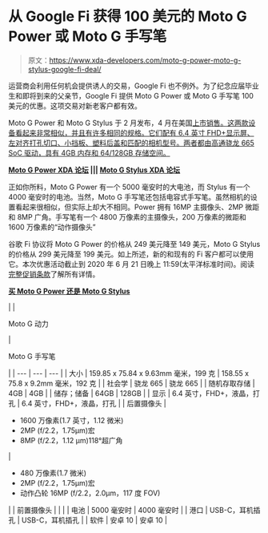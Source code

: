 # 从 Google Fi 获得 100 美元的 Moto G Power 或 Moto G 手写笔

> 原文：<https://www.xda-developers.com/moto-g-power-moto-g-stylus-google-fi-deal/>

运营商会利用任何机会提供诱人的交易，Google Fi 也不例外。为了纪念应届毕业生和即将到来的父亲节，Google Fi 提供 Moto G Power 或 Moto G 手写笔 100 美元的优惠。这项交易对新老客户都有效。

Moto G Power 和 Moto G Stylus 于 2 月发布，4 月在美国[上市销售。这两款设备看起来非常相似，并且有许多相同的规格。它们配有 6.4 英寸 FHD+显示屏、左对齐打孔切口、小挡板、塑料后盖和匹配的相机型号。两者都由高通骁龙 665 SoC 驱动，具有 4GB 内存和 64/128GB 存储空间。](https://www.xda-developers.com/moto-g-power-moto-g-stylus-samsung-galaxy-s10-lite-united-states-sales/)

**[Moto G Power XDA 论坛](https://forum.xda-developers.com/moto-g-power) ||| [Moto G Stylus XDA 论坛](https://forum.xda-developers.com/moto-g-stylus)**

正如你所料，Moto G Power 有一个 5000 毫安时的大电池，而 Stylus 有一个 4000 毫安时的电池。当然，Moto G 手写笔还包括电容式手写笔。虽然相机的设置看起来很相似，但实际上却大不相同。Power 拥有 16MP 主摄像头、2MP 微距和 8MP 广角。手写笔有一个 4800 万像素的主摄像头，200 万像素的微距和 1600 万像素的“动作摄像头”

谷歌 Fi 协议将 Moto G Power 的价格从 249 美元降至 149 美元，Moto G Stylus 的价格从 299 美元降至 199 美元。如上所述，新的和现有的 Fi 客户都可以使用它。本次优惠活动截止到 2020 年 6 月 21 日晚上 11:59(太平洋标准时间)。阅读[完整促销条款](https://fi.google.com/about/promo-terms/?utm_medium=email&utm_source=promo&utm_campaign=moto_g8&utm_content=20200609_gradsanddads_current_100ir)了解所有详情。

**[买 Moto G Power 还是 Moto G Stylus](https://fi.google.com/about/phones/moto/?utm_medium=email&utm_source=promo&utm_campaign=moto_g8&utm_content=20200609_gradsanddads_current_100ir)**

|  | 

Moto G 动力

 | 

Moto G 手写笔

 |
| --- | --- | --- |
| 大小 | 159.85 x 75.84 x 9.63mm 毫米，199 克 | 158.55 x 75.8 x 9.2mm 毫米，192 克 |
| 社会学 | 骁龙 665 | 骁龙 665 |
| 随机存取存储 | 4GB | 4GB |
| 储存；储备 | 64GB | 128GB |
| 显示 | 6.4 英寸，FHD+，液晶，打孔 | 6.4 英寸，FHD+，液晶，打孔 |
| 后置摄像头 | 

*   1600 万像素(1.7 英寸，1.12 微米)
*   2MP (f/2.2，1.75μm)宏
*   8MP (f/2.2，1.12 μm)118°超广角

 | 

*   480 万像素(1.7 微米)
*   2MP (f/2.2，1.75μm)宏
*   动作凸轮 16MP (f/2.2，2.0μm，117 度 FOV)

 |
| 前置摄像头 |  |  |
| 电池 | 5000 毫安时 | 4000 毫安时 |
| 港口 | USB-C，耳机插孔 | USB-C，耳机插孔 |
| 软件 | 安卓 10 | 安卓 10 |